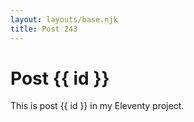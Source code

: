```yaml
---
layout: layouts/base.njk
title: Post 243
---
```


# Post {{ id }}

This is post {{ id }} in my Eleventy project.
